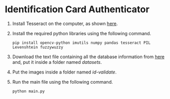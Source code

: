 # Identification Card Authenticator

1. Install Tesseract on the computer, as shown [here](https://stackoverflow.com/questions/46140485/tesseract-installation-in-windows).
2. Install the required python libraries using the following command.
    
    `pip install opencv-python imutils numpy pandas tesseract PIL Levenshtein fuzzywuzzy`
    
3. Download the text file containing all the database information from [here](https://www.tse.go.cr/descarga_padron.htm) and, put it inside a folder named _datasets_.
4. Put the images inside a folder named _id-validate_.
5. Run the main file using the following command.

    `python main.py`
